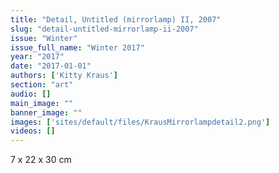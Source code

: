```yaml
---
title: "Detail, Untitled (mirrorlamp) II, 2007"
slug: "detail-untitled-mirrorlamp-ii-2007"
issue: "Winter"
issue_full_name: "Winter 2017"
year: "2017"
date: "2017-01-01"
authors: ['Kitty Kraus']
section: "art"
audio: []
main_image: ""
banner_image: ""
images: ['sites/default/files/KrausMirrorlampdetail2.png']
videos: []
---
```

7 x 22 x 30 cm

